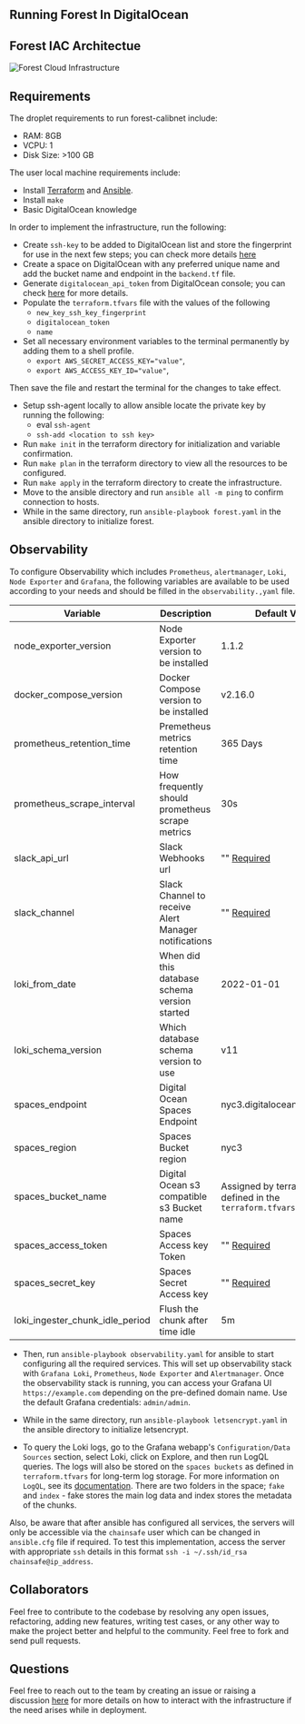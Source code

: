 
## Running Forest In DigitalOcean

## Forest IAC Architectue

![Forest Cloud Infrastructure ](https://user-images.githubusercontent.com/47984109/216006502-eca661d3-2ef8-4c75-aa7a-1740c25abb44.png)

## Requirements
The droplet requirements to run forest-calibnet include:
- RAM: 8GB
- VCPU: 1
- Disk Size: >100 GB

The user local machine requirements include:
- Install [Terraform](https://developer.hashicorp.com/terraform/downloads) and [Ansible](https://docs.ansible.com/ansible/latest/installation_guide/intro_installation.html).
- Install `make`
- Basic DigitalOcean knowledge

In order to implement the infrastructure, run the following:
- Create `ssh-key` to be added to DigitalOcean list and store the fingerprint for use in the next few steps; you can check more details [here](https://docs.digitalocean.com/products/droplets/how-to/add-ssh-keys/to-team/)
- Create a space on DigitalOcean with any preferred unique name and add the bucket name and endpoint in the `backend.tf` file.
- Generate `digitalocean_api_token` from DigitalOcean console; you can check [here](https://docs.digitalocean.com/reference/api/create-personal-access-token/) for more details.
- Populate the `terraform.tfvars` file with the values of the following
    - `new_key_ssh_key_fingerprint`
    - `digitalocean_token`
    - `name`
- Set all necessary environment variables to the terminal permanently by adding them to a shell profile.
    - `export AWS_SECRET_ACCESS_KEY="value"`,
    - `export AWS_ACCESS_KEY_ID="value"`,

Then save the file and restart the terminal for the changes to take effect.

- Setup ssh-agent locally to allow ansible locate the private key by running the following:
    - eval `ssh-agent`
    - `ssh-add <location to ssh key>`
- Run `make init` in the terraform directory for initialization and variable confirmation.
- Run `make plan` in the terraform directory to view all the resources to be configured.
- Run `make apply` in the terraform directory to create the infrastructure.
- Move to the ansible directory and run `ansible all -m ping` to confirm connection to hosts.
- While in the same directory, run `ansible-playbook forest.yaml` in the ansible directory to initialize forest.

## Observability

To configure Observability which includes `Prometheus`, `alertmanager`, `Loki`, `Node Exporter` and `Grafana`, the following variables are available to be used according to your needs and should be filled in the `observability.,yaml` file.

| Variable   	                            | Description                                       | Default Value |
|-------------------------------------------|---------------------------------------------------|---------------|
| node\_exporter\_version                            | Node Exporter version to be installed                          | 1.1.2        |
| docker\_compose\_version                             | Docker Compose version to be installed                          | v2.16.0        |
| prometheus\_retention\_time                                | Premetheus metrics retention time                         | 365 Days     |
| prometheus\_scrape\_interval                                | How frequently should prometheus scrape metrics                           | 30s          |
| slack\_api\_url                               | Slack Webhooks url                          | "" [Required]()          |
| slack\_channel                              | Slack Channel to receive Alert Manager notifications                            | "" [Required]()           |
| loki\_from\_date                          | When did this database schema version started     | 2022-01-01    |
| loki\_schema\_version                     | Which database schema version to use              | v11           |
| spaces\_endpoint                       | Digital Ocean Spaces Endpoint                                        | nyc3.digitaloceanspaces.com         |
| spaces\_region                          | Spaces Bucket region                                  | nyc3     |
| spaces\_bucket\_name                          | Digital Ocean s3 compatible s3 Bucket name                                    |   Assigned by terraform as defined in the `terraform.tfvars`          |
| spaces\_access\_token                    | Spaces Access key Token                                   | "" [Required]()     |
|  spaces_secret_key     | Spaces Secret Access key                   | "" [Required]()           |
| loki\_ingester\_chunk\_idle\_period   | Flush the chunk after time idle                      | 5m          |

- Then, run `ansible-playbook observability.yaml` for ansible to start configuring all the required services. This will set up observability stack with `Grafana Loki`, `Prometheus`, `Node Exporter` and `Alertmanager`. Once the observability stack is running, you can access your Grafana UI `https://example.com` depending on the pre-defined domain name. Use the default Grafana credentials: `admin/admin`.

- While in the same directory, run `ansible-playbook letsencrypt.yaml` in the ansible directory to initialize letsencrypt.

- To query the Loki logs, go to the Grafana webapp's `Configuration/Data Sources` section, select Loki, click on Explore, and then run LogQL queries. The logs will also be stored on the `spaces buckets` as defined in `terraform.tfvars` for long-term log storage. For more information on `LogQL`, see its [documentation](https://grafana.com/docs/loki/latest/logql/). There are two folders in the space; `fake` and `index` - fake stores the main log data and index stores the metadata of the chunks.

Also, be aware that after ansible has configured all services, the servers will only be accessible via the `chainsafe` user which can be changed in `ansible.cfg` file if required. To test this implementation, access the server with appropriate `ssh` details in this format `ssh -i ~/.ssh/id_rsa chainsafe@ip_address`.

## Collaborators
Feel free to contribute to the codebase by resolving any open issues, refactoring, adding new features, writing test cases, or any other way to make the project better and helpful to the community. Feel free to fork and send pull requests.

## Questions
Feel free to reach out to the team by creating an issue or raising a discussion [here](https://github.com/ChainSafe/forest/discussions) for more details on how to interact with the infrastructure if the need arises while in deployment.
